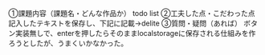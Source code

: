 ①課題内容（課題名・どんな作品か）
 todo list
②工夫した点・こだわった点
 記入したテキストを保存し、下記に記載→delite
③質問・疑問（あれば）
ボタン実装無しで、enterを押したらそのままlocalstorageに保存される仕組みを作ろうとしたが、うまくいかなかった。

